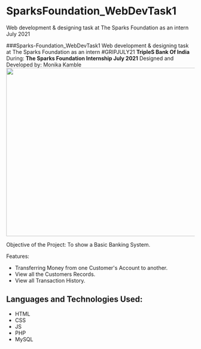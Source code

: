 # SparksFoundation_WebDevTask1
Web development &amp; designing task at The Sparks Foundation as an intern July 2021

###Sparks-Foundation_WebDevTask1
Web development &amp; designing task at The Sparks Foundation as an intern #GRIPJULY21
<b>TripleS Bank Of India</b>
During: <b>The Sparks Foundation Internship July 2021</b>
Designed and Developed by: Monika Kamble
<img src="/sprk.jpg" height="450px" width="850px" align="center">

Objective of the Project:
To show a Basic Banking System.

Features:
  <ul type="disc">
  <li>Transferring Money from one Customer's Account to another.</li>
  <li>View all the Customers Records.</li>
  <li>View all Transaction History.</li>
  </ul>  

<h2>Languages and Technologies Used:</h2>
  <ul type="disc">
  <li>HTML</li>
  <li>CSS</li>
  <li>JS</li>
  <li>PHP</li>
  <li>MySQL</li>
  </ul>
